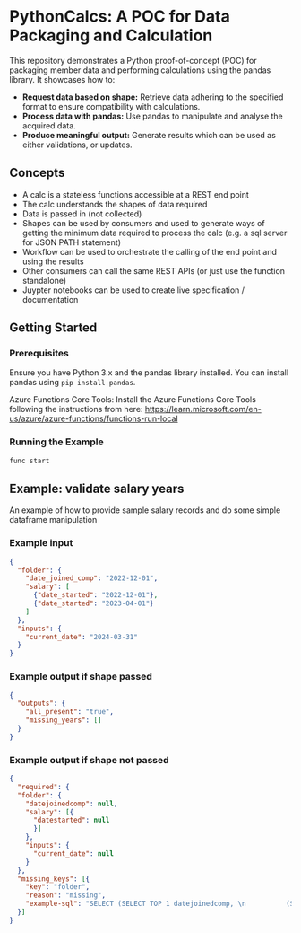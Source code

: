 # PythonCalcs: A POC for Data Packaging and Calculation

This repository demonstrates a Python proof-of-concept (POC) for packaging member data and performing calculations using the pandas library. It showcases how to:

- **Request data based on shape:** Retrieve data adhering to the specified format to ensure compatibility with calculations.
- **Process data with pandas:** Use pandas to manipulate and analyse the acquired data.
- **Produce meaningful output:** Generate results which can be used as either validations, or updates.

## Concepts

- A calc is a stateless functions accessible at a REST end point
- The calc understands the shapes of data required
- Data is passed in (not collected)
- Shapes can be used by consumers and used to generate ways of getting the minimum data required to process the calc (e.g. a sql server for JSON PATH statement)
- Workflow can be used to orchestrate the calling of the end point and using the results
- Other consumers can call the same REST APIs (or just use the function standalone)
- Juypter notebooks can be used to create live specification / documentation

## Getting Started

### Prerequisites

Ensure you have Python 3.x and the pandas library installed. You can install pandas using `pip install pandas`.

Azure Functions Core Tools: Install the Azure Functions Core Tools following the instructions from here: https://learn.microsoft.com/en-us/azure/azure-functions/functions-run-local

### Running the Example

   ```bash
   func start
   ```

## Example: validate salary years

An example of how to provide sample salary records and do some simple dataframe manipulation

### Example input

```json
{
  "folder": {
    "date_joined_comp": "2022-12-01",
    "salary": [
      {"date_started": "2022-12-01"},
      {"date_started": "2023-04-01"}
    ]
  },
  "inputs": {
    "current_date": "2024-03-31"
  }
}
```

### Example output if shape passed
```json
{
  "outputs": {
    "all_present": "true", 
    "missing_years": []
  }
}
```

### Example output if shape not passed

```json
{
  "required": {
  "folder": {
    "datejoinedcomp": null, 
    "salary": [{
      "datestarted": null
      }]
    }, 
    "inputs": {
      "current_date": null
    }
  }, 
  "missing_keys": [{
    "key": "folder", 
    "reason": "missing", 
    "example-sql": "SELECT (SELECT TOP 1 datejoinedcomp, \n          (SELECT datestarted\n          FROM UPMsalary salary2\n          WHERE salary2.folderID = folder1.folderID\n          FOR JSON PATH, INCLUDE_NULL_VALUES) AS salary\n          FROM UPMFOLDER folder1\n          WHERE folder1.folderID = @keyobjectid\n          FOR JSON PATH, INCLUDE_NULL_VALUES, WITHOUT_ARRAY_WRAPPER) AS folder FOR JSON PATH, WITHOUT_ARRAY_WRAPPER"
  }]
}
```